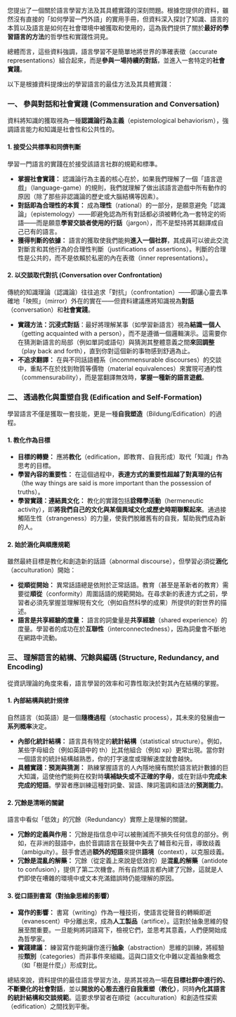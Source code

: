 您提出了一個關於語言學習方法及其具體實踐的深刻問題。根據您提供的資料，雖然沒有直接的「如何學習一門外語」的實用手冊，但資料深入探討了知識、語言的本質以及語言是如何在社會環境中被獲取和使用的，這為我們提供了關於**最好的學習語言的方法**的哲學性和實踐性洞見。

總體而言，這些資料強調，語言學習不是簡單地將世界的準確表徵（accurate representations）組合起來，而是**參與一場持續的對話**，並進入一套特定的**社會實踐**。

以下是根據資料提煉出的學習語言的最佳方法及其具體實踐：

### 一、 參與對話和社會實踐 (Commensuration and Conversation)

資料將知識的獲取視為一種**認識論行為主義**（epistemological behaviorism），強調語言能力和知識是社會性和公共性的。

#### 1. 接受公共標準和同儕判斷

學習一門語言的實踐在於接受該語言社群的規範和標準。

- **掌握社會實踐：** 認識論行為主義的核心在於，如果我們理解了一個「語言遊戲」（language-game）的規則，我們就理解了做出該語言遊戲中所有動作的原因（除了那些非認識論的歷史或大腦結構等因素）。
- **對話即為合理性的本質：** 成為**理性**（rational）的一部分，是願意避免「認識論」（epistemology）——即避免認為所有對話都必須被轉化為一套特定的術語——而是願意**學習交談者使用的行話**（jargon），而不是堅持將其翻譯成自己已有的語言。
- **獲得判斷的依據：** 語言的獲取使我們能夠**進入一個社群**，其成員可以彼此交流對斷言和其他行為的合理性判斷（justifications of assertions）。判斷的合理性是公共的，而不是依賴於私密的內在表徵（inner representations）。

#### 2. 以交談取代對抗 (Conversation over Confrontation)

傳統的知識理論（認識論）往往追求「對抗」（confrontation）——即讓心靈去準確地「映照」（mirror）外在的實在——但資料建議應將知識視為**對話**（conversation）和**社會實踐**。

- **實踐方法：沉浸式對話**：最好將理解某事（如學習新語言）視為**結識一個人**（getting acquainted with a person），而不是遵循一個邏輯演示。這需要你在猜測新語言的局部（例如單詞或語句）與猜測其整體意義之間**來回調整**（play back and forth），直到你對這個新的事物感到舒適為止。
- **不追求翻譯：** 在與不同話語體系（incommensurable discourses）的交談中，重點不在於找到物質等價物（material equivalences）來實現可通約性（commensurability），而是當翻譯無效時，**掌握一種新的語言遊戲**。

### 二、 透過教化與重塑自我 (Edification and Self-Formation)

學習語言不僅是獲取一套技能，更是一種**自我塑造**（Bildung/Edification）的過程。

#### 1. 教化作為目標

- **目標的轉變：** 應將**教化**（edification，即教育、自我形成）取代「知識」作為思考的目標。
- **學習內容的重要性：** 在這個過程中，**表達方式的重要性超越了對真理的佔有**（the way things are said is more important than the possession of truths）。
- **學習實踐：連結異文化：** 教化的實踐包括**詮釋學活動**（hermeneutic activity），即**將我們自己的文化與某個異域文化或歷史時期聯繫起來**。通過接觸陌生性（strangeness）的力量，使我們脫離舊有的自我，幫助我們成為新的人。

#### 2. 始於涵化與順應規範

雖然最終目標是教化和創造新的話語（abnormal discourse），但學習必須從**涵化**（acculturation）開始：

- **從順從開始：** 異常話語總是依附於正常話語。教育（甚至是革新者的教育）需要從**順從**（conformity）周圍話語的規範開始。在尋求新的表達方式之前，學習者必須先掌握並理解現有文化（例如自然科學的成果）所提供的對世界的描述。
- **語言是共享經驗的度量：** 語言的詞彙量是**共享經驗**（shared experience）的度量。學習者的成功在於**互聯性**（interconnectedness），因為詞彙會不斷地在網路中流動。

### 三、 理解語言的結構、冗餘與編碼 (Structure, Redundancy, and Encoding)

從資訊理論的角度來看，語言學習的效率和可靠性取決於對其內在結構的掌握。

#### 1. 內部結構與統計規律

自然語言（如英語）是一個**隨機過程**（stochastic process），其未來的發展由**一系列概率**決定。

- **內部化統計結構：** 語言具有特定的**統計結構**（statistical structure）。例如，某些字母組合（例如英語中的 th）比其他組合（例如 xp）更常出現。當你對一個語言的統計結構越熟悉，你的打字速度或理解速度就會越快。
- **具體實踐：預測與猜測：** 熟練掌握語言的人內隱地擁有關於語言統計數據的巨大知識，這使他們能夠在校對時**填補缺失或不正確的字母**，或在對話中**完成未完成的短語**。學習者應訓練這種對詞彙、習語、陳詞濫調和語法的**預測能力**。

#### 2. 冗餘是清晰的關鍵

語言中看似「低效」的冗餘（Redundancy）實際上是理解的關鍵。

- **冗餘的定義與作用：** 冗餘是指信息中可以被刪減而不損失任何信息的部分。例如，在非洲的鼓語中，由於音調語言在鼓聲中失去了輔音和元音，導致歧義（ambiguity）。鼓手會透過**額外的短語**來提供**語境**（context），以克服歧義。
- **冗餘是混亂的解藥：** 冗餘（從定義上來說是低效的）是**混亂的解藥**（antidote to confusion），提供了第二次機會。所有自然語言都內建了冗餘，這就是人們即使在嘈雜的環境中或文本充滿錯誤時仍能理解的原因。

#### 3. 從口語到書寫（對抽象思維的影響）

- **寫作的影響：** 書寫（writing）作為一種技術，使語言從聲音的轉瞬即逝（evanescent）中分離出來，成為**人工製品**（artifice）。這對於抽象思維的發展至關重要。一旦能夠將詞語寫下，檢視它們，並思考其意義，人們便開始成為哲學家。
- **實踐建議：** 練習寫作能夠讓你進行**抽象**（abstraction）思維的訓練，將經驗按**類別**（categories）而非事件來組織。這與口語文化中難以定義抽象概念（如「樹是什麼」）形成對比。

總結來說，資料提供的最佳語言學習方法，是將其視為一場**在目標社群中進行的、不斷變化的社會對話**，並以**開放的心態去進行自我重塑（教化）**，同時**內化其語言的統計結構和交談規範**。這要求學習者在順從（acculturation）和創造性探索（edification）之間找到平衡。